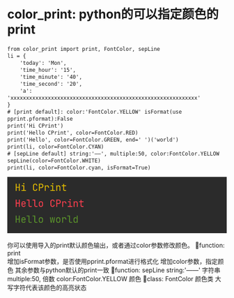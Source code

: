 # color_print: python的可以指定颜色的print

```
from color_print import print, FontColor, sepLine
li = {
    'today': 'Mon',
    'time_hour': '15',
    'time_minute': '40',
    'time_second': '20',
    'a': 'xxxxxxxxxxxxxxxxxxxxxxxxxxxxxxxxxxxxxxxxxxxxxxxxxxxxxxxxxxxx'
}
# [print default]: color:'FontColor.YELLOW' isFormat(use pprint.pformat):False
print('Hi CPrint')
print('Hello CPrint', color=FontColor.RED)
print('Hello', color=FontColor.GREEN, end=' ')('world')
print(li, color=FontColor.CYAN)
# [sepLine default] string:'——', multiple:50, color:FontColor.YELLOW
sepLine(color=FontColor.WHITE)
print(li, color=FontColor.cyan, isFormat=True)
```

![](./img/img.png)

你可以使用导入的print默认颜色输出，或者通过color参数修改颜色。
🦄function: print  
        增加isFormat参数，是否使用pprint.pformat进行格式化
        增加color参数，指定颜色
        其余参数与python默认的print一致
🦄function: sepLine 
        string:'——'  字符串
        multiple:50, 倍数
        color:FontColor.YELLOW  颜色
🦄class: FontColor
        颜色类
        大写字符代表该颜色的高亮状态
